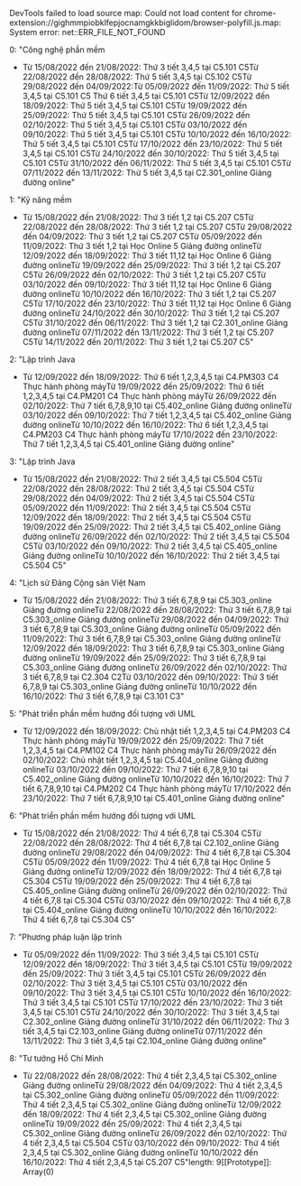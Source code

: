 DevTools failed to load source map: Could not load content for chrome-extension://gighmmpiobklfepjocnamgkkbiglidom/browser-polyfill.js.map: System error: net::ERR_FILE_NOT_FOUND
<!-- index_ex.html:113 (9) ['Công nghệ phần mềm - Từ 15/08/2022 đến 21/08/2022:…5 tiết 3,4,5 tại C2.301_online Giảng đường online',
 'Kỹ năng mềm - Từ 15/08/2022 đến 21/08/2022: Thứ 3…022 đến 20/11/2022: Thứ 3 tiết 1,2 tại C5.207 C5',
 'Lập trình Java - Từ 12/09/2022 đến 18/09/2022: Th…ết 1,2,3,4,5 tại C5.401_online Giảng đường online',
 'Lập trình Java - Từ 15/08/2022 đến 21/08/2022: Th…2 đến 16/10/2022: Thứ 2 tiết 3,4,5 tại C5.504 C5',
 'Lịch sử Đảng Cộng sản Việt Nam - Từ 15/08/2022 đến…đến 16/10/2022: Thứ 3 tiết 6,7,8,9 tại C3.101 C3',
 'Phát triển phần mềm hướng đối tượng với UML - Từ 1…t 6,7,8,9,10 tại C5.401_online Giảng đường online',
 'Phát triển phần mềm hướng đối tượng với UML - Từ 1…2 đến 16/10/2022: Thứ 4 tiết 6,7,8 tại C5.304 C5',
 'Phương pháp luận lập trình - Từ 05/09/2022 đến 11/…3 tiết 3,4,5 tại C2.104_online Giảng đường online',
 'Tư tưởng Hồ Chí Minh - Từ 22/08/2022 đến 28/08/202…đến 16/10/2022: Thứ 4 tiết 2,3,4,5 tại C5.207 C5'] -->



 
 
 0: "Công nghệ phần mềm
  - Từ 15/08/2022 đến 21/08/2022: Thứ 3 tiết 3,4,5 tại C5.101 C5Từ 22/08/2022 đến 28/08/2022: Thứ 5 tiết 3,4,5 tại C5.102 C5Từ 29/08/2022 đến 04/09/2022:Từ 05/09/2022 đến 11/09/2022: Thứ 5 tiết 3,4,5 tại C5.101 C5 Thứ 6 tiết 3,4,5 tại C5.101 C5Từ 12/09/2022 đến 18/09/2022: Thứ 5 tiết 3,4,5 tại C5.101 C5Từ 19/09/2022 đến 25/09/2022: Thứ 5 tiết 3,4,5 tại C5.101 C5Từ 26/09/2022 đến 02/10/2022: Thứ 5 tiết 3,4,5 tại C5.101 C5Từ 03/10/2022 đến 09/10/2022: Thứ 5 tiết 3,4,5 tại C5.101 C5Từ 10/10/2022 đến 16/10/2022: Thứ 5 tiết 3,4,5 tại C5.101 C5Từ 17/10/2022 đến 23/10/2022: Thứ 5 tiết 3,4,5 tại C5.101 C5Từ 24/10/2022 đến 30/10/2022: Thứ 5 tiết 3,4,5 tại C5.101 C5Từ 31/10/2022 đến 06/11/2022: Thứ 5 tiết 3,4,5 tại C5.101 C5Từ 07/11/2022 đến 13/11/2022: Thứ 5 tiết 3,4,5 tại C2.301_online Giảng đường online"
 
 1: "Kỹ năng mềm
  - Từ 15/08/2022 đến 21/08/2022: Thứ 3 tiết 1,2 tại C5.207 C5Từ 22/08/2022 đến 28/08/2022: Thứ 3 tiết 1,2 tại C5.207 C5Từ 29/08/2022 đến 04/09/2022: Thứ 3 tiết 1,2 tại C5.207 C5Từ 05/09/2022 đến 11/09/2022: Thứ 3 tiết 1,2 tại Học Online 5 Giảng đường onlineTừ 12/09/2022 đến 18/09/2022: Thứ 3 tiết 11,12 tại Học Online 6 Giảng đường onlineTừ 19/09/2022 đến 25/09/2022: Thứ 3 tiết 1,2 tại C5.207 C5Từ 26/09/2022 đến 02/10/2022: Thứ 3 tiết 1,2 tại C5.207 C5Từ 03/10/2022 đến 09/10/2022: Thứ 3 tiết 11,12 tại Học Online 6 Giảng đường onlineTừ 10/10/2022 đến 16/10/2022: Thứ 3 tiết 1,2 tại C5.207 C5Từ 17/10/2022 đến 23/10/2022: Thứ 3 tiết 11,12 tại Học Online 6 Giảng đường onlineTừ 24/10/2022 đến 30/10/2022: Thứ 3 tiết 1,2 tại C5.207 C5Từ 31/10/2022 đến 06/11/2022: Thứ 3 tiết 1,2 tại C2.301_online Giảng đường onlineTừ 07/11/2022 đến 13/11/2022: Thứ 3 tiết 1,2 tại C5.207 C5Từ 14/11/2022 đến 20/11/2022: Thứ 3 tiết 1,2 tại C5.207 C5"
 
 2: "Lập trình Java
  - Từ 12/09/2022 đến 18/09/2022: Thứ 6 tiết 1,2,3,4,5 tại C4.PM303 C4 Thực hành phòng máyTừ 19/09/2022 đến 25/09/2022: Thứ 6 tiết 1,2,3,4,5 tại C4.PM201 C4 Thực hành phòng máyTừ 26/09/2022 đến 02/10/2022: Thứ 7 tiết 6,7,8,9,10 tại C5.402_online Giảng đường onlineTừ 03/10/2022 đến 09/10/2022: Thứ 7 tiết 1,2,3,4,5 tại C5.402_online Giảng đường onlineTừ 10/10/2022 đến 16/10/2022: Thứ 6 tiết 1,2,3,4,5 tại C4.PM203 C4 Thực hành phòng máyTừ 17/10/2022 đến 23/10/2022: Thứ 7 tiết 1,2,3,4,5 tại C5.401_online Giảng đường online"
 
 3: "Lập trình Java
  - Từ 15/08/2022 đến 21/08/2022: Thứ 2 tiết 3,4,5 tại C5.504 C5Từ 22/08/2022 đến 28/08/2022: Thứ 2 tiết 3,4,5 tại C5.504 C5Từ 29/08/2022 đến 04/09/2022: Thứ 2 tiết 3,4,5 tại C5.504 C5Từ 05/09/2022 đến 11/09/2022: Thứ 2 tiết 3,4,5 tại C5.504 C5Từ 12/09/2022 đến 18/09/2022: Thứ 2 tiết 3,4,5 tại C5.504 C5Từ 19/09/2022 đến 25/09/2022: Thứ 2 tiết 3,4,5 tại C5.402_online Giảng đường onlineTừ 26/09/2022 đến 02/10/2022: Thứ 2 tiết 3,4,5 tại C5.504 C5Từ 03/10/2022 đến 09/10/2022: Thứ 2 tiết 3,4,5 tại C5.405_online Giảng đường onlineTừ 10/10/2022 đến 16/10/2022: Thứ 2 tiết 3,4,5 tại C5.504 C5"
 
 4: "Lịch sử Đảng Cộng sản Việt Nam
  - Từ 15/08/2022 đến 21/08/2022: Thứ 3 tiết 6,7,8,9 tại C5.303_online Giảng đường onlineTừ 22/08/2022 đến 28/08/2022: Thứ 3 tiết 6,7,8,9 tại C5.303_online Giảng đường onlineTừ 29/08/2022 đến 04/09/2022: Thứ 3 tiết 6,7,8,9 tại C5.303_online Giảng đường onlineTừ 05/09/2022 đến 11/09/2022: Thứ 3 tiết 6,7,8,9 tại C5.303_online Giảng đường onlineTừ 12/09/2022 đến 18/09/2022: Thứ 3 tiết 6,7,8,9 tại C5.303_online Giảng đường onlineTừ 19/09/2022 đến 25/09/2022: Thứ 3 tiết 6,7,8,9 tại C5.303_online Giảng đường onlineTừ 26/09/2022 đến 02/10/2022: Thứ 3 tiết 6,7,8,9 tại C2.304 C2Từ 03/10/2022 đến 09/10/2022: Thứ 3 tiết 6,7,8,9 tại C5.303_online Giảng đường onlineTừ 10/10/2022 đến 16/10/2022: Thứ 3 tiết 6,7,8,9 tại C3.101 C3"
 
 5: "Phát triển phần mềm hướng đối tượng với UML
  - Từ 12/09/2022 đến 18/09/2022: Chủ nhật tiết 1,2,3,4,5 tại C4.PM203 C4 Thực hành phòng máyTừ 19/09/2022 đến 25/09/2022: Thứ 7 tiết 1,2,3,4,5 tại C4.PM102 C4 Thực hành phòng máyTừ 26/09/2022 đến 02/10/2022: Chủ nhật tiết 1,2,3,4,5 tại C5.404_online Giảng đường onlineTừ 03/10/2022 đến 09/10/2022: Thứ 7 tiết 6,7,8,9,10 tại C5.402_online Giảng đường onlineTừ 10/10/2022 đến 16/10/2022: Thứ 7 tiết 6,7,8,9,10 tại C4.PM202 C4 Thực hành phòng máyTừ 17/10/2022 đến 23/10/2022: Thứ 7 tiết 6,7,8,9,10 tại C5.401_online Giảng đường online"
 
 6: "Phát triển phần mềm hướng đối tượng với UML
  - Từ 15/08/2022 đến 21/08/2022: Thứ 4 tiết 6,7,8 tại C5.304 C5Từ 22/08/2022 đến 28/08/2022: Thứ 4 tiết 6,7,8 tại C2.102_online Giảng đường onlineTừ 29/08/2022 đến 04/09/2022: Thứ 4 tiết 6,7,8 tại C5.304 C5Từ 05/09/2022 đến 11/09/2022: Thứ 4 tiết 6,7,8 tại Học Online 5 Giảng đường onlineTừ 12/09/2022 đến 18/09/2022: Thứ 4 tiết 6,7,8 tại C5.304 C5Từ 19/09/2022 đến 25/09/2022: Thứ 4 tiết 6,7,8 tại C5.405_online Giảng đường onlineTừ 26/09/2022 đến 02/10/2022: Thứ 4 tiết 6,7,8 tại C5.304 C5Từ 03/10/2022 đến 09/10/2022: Thứ 4 tiết 6,7,8 tại C5.404_online Giảng đường onlineTừ 10/10/2022 đến 16/10/2022: Thứ 4 tiết 6,7,8 tại C5.304 C5"
 
 7: "Phương pháp luận lập trình
  - Từ 05/09/2022 đến 11/09/2022: Thứ 3 tiết 3,4,5 tại C5.101 C5Từ 12/09/2022 đến 18/09/2022: Thứ 3 tiết 3,4,5 tại C5.101 C5Từ 19/09/2022 đến 25/09/2022: Thứ 3 tiết 3,4,5 tại C5.101 C5Từ 26/09/2022 đến 02/10/2022: Thứ 3 tiết 3,4,5 tại C5.101 C5Từ 03/10/2022 đến 09/10/2022: Thứ 3 tiết 3,4,5 tại C5.101 C5Từ 10/10/2022 đến 16/10/2022: Thứ 3 tiết 3,4,5 tại C5.101 C5Từ 17/10/2022 đến 23/10/2022: Thứ 3 tiết 3,4,5 tại C5.101 C5Từ 24/10/2022 đến 30/10/2022: Thứ 3 tiết 3,4,5 tại C2.302_online Giảng đường onlineTừ 31/10/2022 đến 06/11/2022: Thứ 3 tiết 3,4,5 tại C2.103_online Giảng đường onlineTừ 07/11/2022 đến 13/11/2022: Thứ 3 tiết 3,4,5 tại C2.104_online Giảng đường online"
 
 8: "Tư tưởng Hồ Chí Minh
  - Từ 22/08/2022 đến 28/08/2022: Thứ 4 tiết 2,3,4,5 tại C5.302_online Giảng đường onlineTừ 29/08/2022 đến 04/09/2022: Thứ 4 tiết 2,3,4,5 tại C5.302_online Giảng đường onlineTừ 05/09/2022 đến 11/09/2022: Thứ 4 tiết 2,3,4,5 tại C5.302_online Giảng đường onlineTừ 12/09/2022 đến 18/09/2022: Thứ 4 tiết 2,3,4,5 tại C5.302_online Giảng đường onlineTừ 19/09/2022 đến 25/09/2022: Thứ 4 tiết 2,3,4,5 tại C5.302_online Giảng đường onlineTừ 26/09/2022 đến 02/10/2022: Thứ 4 tiết 2,3,4,5 tại C5.504 C5Từ 03/10/2022 đến 09/10/2022: Thứ 4 tiết 2,3,4,5 tại C5.302_online Giảng đường onlineTừ 10/10/2022 đến 16/10/2022: Thứ 4 tiết 2,3,4,5 tại C5.207 C5"length: 9[[Prototype]]: Array(0)
